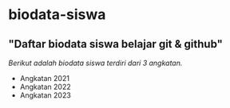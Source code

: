 # biodata-siswa
"Daftar biodata siswa belajar git &amp; github"
---
*Berikut adalah biodata siswa terdiri dari 3 angkatan.*
- Angkatan 2021
- Angkatan 2022
- Angkatan 2023
